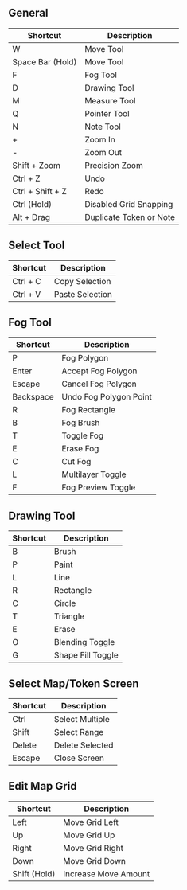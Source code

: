 ## General

| Shortcut         | Description             |
| ---------------- | ----------------------- |
| W                | Move Tool               |
| Space Bar (Hold) | Move Tool               |
| F                | Fog Tool                |
| D                | Drawing Tool            |
| M                | Measure Tool            |
| Q                | Pointer Tool            |
| N                | Note Tool               |
| +                | Zoom In                 |
| -                | Zoom Out                |
| Shift + Zoom     | Precision Zoom          |
| Ctrl + Z         | Undo                    |
| Ctrl + Shift + Z | Redo                    |
| Ctrl (Hold)      | Disabled Grid Snapping  |
| Alt + Drag       | Duplicate Token or Note |

## Select Tool

| Shortcut | Description     |
| -------- | --------------- |
| Ctrl + C | Copy Selection  |
| Ctrl + V | Paste Selection |

## Fog Tool

| Shortcut  | Description            |
| --------- | ---------------------- |
| P         | Fog Polygon            |
| Enter     | Accept Fog Polygon     |
| Escape    | Cancel Fog Polygon     |
| Backspace | Undo Fog Polygon Point |
| R         | Fog Rectangle          |
| B         | Fog Brush              |
| T         | Toggle Fog             |
| E         | Erase Fog              |
| C         | Cut Fog                |
| L         | Multilayer Toggle      |
| F         | Fog Preview Toggle     |

## Drawing Tool

| Shortcut | Description       |
| -------- | ----------------- |
| B        | Brush             |
| P        | Paint             |
| L        | Line              |
| R        | Rectangle         |
| C        | Circle            |
| T        | Triangle          |
| E        | Erase             |
| O        | Blending Toggle   |
| G        | Shape Fill Toggle |

## Select Map/Token Screen

| Shortcut | Description     |
| -------- | --------------- |
| Ctrl     | Select Multiple |
| Shift    | Select Range    |
| Delete   | Delete Selected |
| Escape   | Close Screen    |

## Edit Map Grid

| Shortcut     | Description          |
| ------------ | -------------------- |
| Left         | Move Grid Left       |
| Up           | Move Grid Up         |
| Right        | Move Grid Right      |
| Down         | Move Grid Down       |
| Shift (Hold) | Increase Move Amount |

